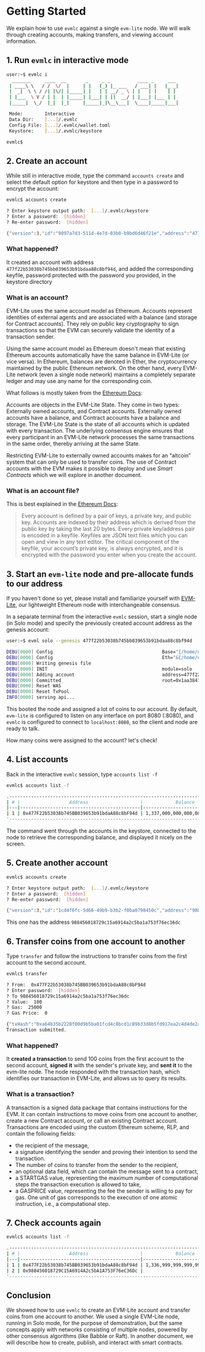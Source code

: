 # Getting Started

We explain how to use `evmlc` against a single `evm-lite` node. We will walk
through creating accounts, making transfers, and viewing account information.

## 1. Run `evmlc` in interactive mode

```bash
user:~$ evmlc i
  _______     ____  __       _     _ _          ____ _     ___
 | ____\ \   / /  \/  |     | |   (_) |_ ___   / ___| |   |_ _|
 |  _|  \ \ / /| |\/| |_____| |   | | __/ _ \ | |   | |    | |
 | |___  \ V / | |  | |_____| |___| | ||  __/ | |___| |___ | |
 |_____|  \_/  |_|  |_|     |_____|_|\__\___|  \____|_____|___|

 Mode:        Interactive
 Data Dir:    [...]/.evmlc
 Config File: [...]/.evmlc/wallet.toml
 Keystore:    [...]/.evmlc/keystore

evmlc$
```

## 2. Create an account

While still in interactive mode, type the command `accounts create` and select
the default option for keystore and then type in a password to encrypt the account:

```bash
evmlc$ accounts create

? Enter keystore output path:  [...]/.evmlc/keystore
? Enter a password:  [hidden]
? Re-enter password:  [hidden]

{"version":3,"id":"9097a7d3-511d-4e7d-83b0-b9bd6d46f21e","address":"477f22b53038b745bb039653b91bdaa88c8bf94d","crypto":{"ciphertext":"3172d22e2f3b8da53ad3b86f6e1cffbb1126d47ae6b563a0183ba885faf4170b","cipherparams":{"iv":"1120717f7eb46693418beeafe953f5a5"},"cipher":"aes-128-ctr","kdf":"scrypt","kdfparams":{"dklen":32,"salt":"5623f5a14730e28be73e9ef23fabf68ed8d51d1db5d162afb8a33b1123bfda64","n":8192,"r":8,"p":1},"mac":"05ca13958cf4bee53167d9c45a93dbdb33f822c41c80776465c8c5b422be7127"}}
```

### What happened?

It created an account with address `477f22b53038b745bb039653b91bdaa88c8bf94d`,
and added the corresponding keyfile, password protected with the password you provided,
in the keystore directory

### What is an account?

EVM-Lite uses the same account model as Ethereum. Accounts represent identities
of external agents and are associated with a balance (and storage for Contract
accounts). They rely on public key cryptography to sign transactions so that the
EVM can securely validate the identity of a transaction sender.

Using the same account model as Ethereum doesn't mean that existing Ethereum
accounts automatically have the same balance in EVM-Lite (or vice versa). In
Ethereum, balances are denoted in Ether, the cryptocurrency maintained by the
public Ethereum network. On the other hand, every EVM-Lite network (even a
single node network) maintains a completely separate ledger and may use any
name for the corresponding coin.

What follows is mostly taken from the [Ethereum Docs](http://ethdocs.org/en/latest/account-management.html):

Accounts are objects in the EVM-Lite State. They come in two types: Externally
owned accounts, and Contract accounts. Externally owned accounts have a balance,
and Contract accounts have a balance and storage. The EVM-Lite State is the
state of all accounts which is updated with every transaction. The underlying
consensus engine ensures that every participant in an EVM-Lite network processes
the same transactions in the same order, thereby arriving at the same State.

Restricting EVM-Lite to externally owned accounts makes for an “altcoin” system
that can only be used to transfer coins. The use of Contract accounts with the
EVM makes it possible to deploy and use _Smart Contracts_ which we will explore
in another document.

### What is an account file?

This is best explained in the
[Ethereum Docs](http://ethdocs.org/en/latest/account-management.html):

> Every account is defined by a pair of keys, a private key, and public key.
> Accounts are indexed by their address which is derived from the public key by
> taking the last 20 bytes. Every private key/address pair is encoded in a
> keyfile. Keyfiles are JSON text files which you can open and view in any text
> editor. The critical component of the keyfile, your account’s private key, is
> always encrypted, and it is encrypted with the password you enter when you
> create the account.

## 3. Start an `evm-lite` node and pre-allocate funds to our address

If you haven't done so yet, please install and familiarize yourself with
[EVM-Lite](https://github.com/mosaicnetworks/evm-lite), our lightweight Ethereum
node with interchangeable consensus.

In a separate terminal from the interactive `evmlc` session, start a single node
(in Solo mode) and specify the previously created account address as the genesis
account:

```bash
user:~$ evml solo --genesis 477f22b53038b745bb039653b91bdaa88c8bf94d

DEBU[0000] Config                                        Base="{/home/user/.evm-lite debug}" Eth="&{/home/user/.evm-lite/eth/genesis.json /home/user/.evm-lite/eth/keystore /home/user/.evm-lite/eth/pwd.txt /home/user/.evm-lite/eth/chaindata :8080 128}"
DEBU[0000] Config                                        Eth="&{/home/user/.evm-lite/eth/genesis.json /home/user/.evm-lite/eth/keystore /home/user/.evm-lite/eth/pwd.txt /home/user/.evm-lite/eth/chaindata :8080 128}" genesis=477f22b53038b745bb039653b91bdaa88c8bf94d
DEBU[0000] Writing genesis file
DEBU[0000] INIT                                          module=solo
DEBU[0000] Adding account                                address=477f22b53038b745bb039653b91bdaa88c8bf94d
DEBU[0000] Committed                                     root=0x1aa38473e2f6fc5ada1bb0e6eeddc1fdeda991ff7a50150e16306e018d9a7639
DEBU[0000] Reset WAS
DEBU[0000] Reset TxPool
INFO[0000] serving api...
```

This booted the node and assigned a lot of coins to our account. By default,
`evm-lite` is configured to listen on any interface on port 8080 (:8080), and
`evmlc` is configured to connect to `localhost:8080`, so the client and node are
ready to talk.

How many coins were assigned to the account? let's check!

## 4. List accounts

Back in the interactive `evmlc` session, type `accounts list -f`

```bash
evmlc$ accounts list -f

.----------------------------------------------------------------------------------------.
| # |                  Address                   |            Balance            | Nonce |
|---|--------------------------------------------|-------------------------------|-------|
| 1 | 0x477F22b53038b745BB039653b91bdaA88c8bF94d | 1,337,000,000,000,000,000,000 |     0 |
'----------------------------------------------------------------------------------------'
```

The command went through the accounts in the keystore, connected to the node to
retrieve the corresponding balance, and displayed it nicely on the screen.

## 5. Create another account

```bash
evmlc$ accounts create

? Enter keystore output path:  [...]/.evmlc/keystore
? Enter a password:  [hidden]
? Re-enter password:  [hidden]

{"version":3,"id":"1cd4f6fc-5d66-49b9-b3b2-f0ba0798450c","address":"988456018729c15a6914a2c5ba1a753f76ec36dc","crypto":{"ciphertext":"XXX","cipherparams":{"iv":"421d86663e8cd0915ab0bbedb0e14d96"},"cipher":"aes-128-ctr","kdf":"scrypt","kdfparams":{"dklen":32,"salt":"XXX","n":8192,"r":8,"p":1},"mac":"XXX"}}
```

This one has the address `988456018729c15a6914a2c5ba1a753f76ec36dc`

## 6. Transfer coins from one account to another

Type `transfer` and follow the instructions to transfer coins from the first
account to the second account.

```bash
evmlc$ transfer

? From:  0x477F22b53038b745BB039653b91bdaA88c8bF94d
? Enter password:  [hidden]
? To 988456018729c15a6914a2c5ba1a753f76ec36dc
? Value:  100
? Gas:  25000
? Gas Price:  0

{"txHash":"0xa64b35b2228f00d9b5ba01fcd4c8bcd1c89b33d8b5fd917ea2c4d4de2a7d43ea"}
Transaction submitted.
```

### What happened?

It **created a transaction** to send 100 coins from the first account to the
second account, **signed it** with the sender's private key, and **sent it** to
the evm-lite node. The node responded with the transaction hash, which
identifies our transaction in EVM-Lite, and allows us to query its results.

### What is a transaction?

A transaction is a signed data package that contains instructions for the EVM.
It can contain instructions to move coins from one account to another, create a
new Contract account, or call an existing Contract account. Transactions are
encoded using the custom Ethereum scheme, RLP, and contain the following fields:

-   the recipient of the message,
-   a signature identifying the sender and proving their intention to send the
    transaction.
-   The number of coins to transfer from the sender to the recipient,
-   an optional data field, which can contain the message sent to a contract,
-   a STARTGAS value, representing the maximum number of computational steps the
    transaction execution is allowed to take,
-   a GASPRICE value, representing the fee the sender is willing to pay for gas.
    One unit of gas corresponds to the execution of one atomic instruction, i.e., a
    computational step.

## 7. Check accounts again

```bash
evmlc$ accounts list -f

.----------------------------------------------------------------------------------------.
| # |                  Address                   |            Balance            | Nonce |
|---|--------------------------------------------|-------------------------------|-------|
| 1 | 0x477F22b53038b745BB039653b91bdaA88c8bF94d | 1,336,999,999,999,999,999,900 |     1 |
| 2 | 0x988456018729C15A6914A2c5bA1A753F76eC36Dc |                           100 |     0 |
'----------------------------------------------------------------------------------------'
```

## Conclusion

We showed how to use `evmlc` to create an EVM-Lite account and transfer coins
from one account to another. We used a single EVM-Lite node, running in Solo
mode, for the purpose of demonstration, but the same concepts apply with
networks consisting of multiple nodes, powered by other consensus algorithms
(like Babble or Raft). In another document, we will describe how to create,
publish, and interact with smart contracts.

